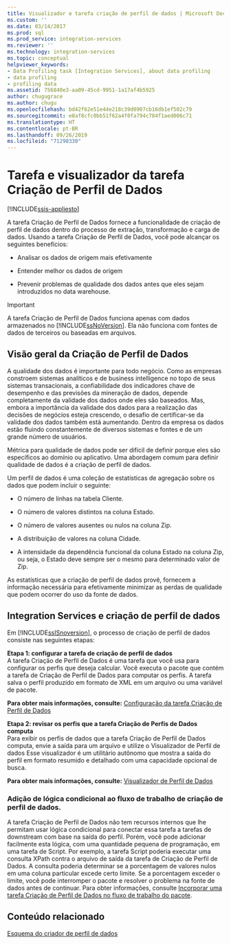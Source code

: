 ```yaml
---
title: Visualizador e tarefa criação de perfil de dados | Microsoft Docs
ms.custom: ''
ms.date: 03/14/2017
ms.prod: sql
ms.prod_service: integration-services
ms.reviewer: ''
ms.technology: integration-services
ms.topic: conceptual
helpviewer_keywords:
- Data Profiling task [Integration Services], about data profiling
- data profiling
- profiling data
ms.assetid: 756840e3-aa09-45cd-9951-1a17af4b5925
author: chugugrace
ms.author: chugu
ms.openlocfilehash: bd42f62e51e44e218c39d0907cb16db1ef502c79
ms.sourcegitcommit: e8af8cfc0bb51f62a4f0fa794c784f1aed006c71
ms.translationtype: HT
ms.contentlocale: pt-BR
ms.lasthandoff: 09/26/2019
ms.locfileid: "71298330"
---
```

# <a name="data-profiling-task-and-viewer"></a>Tarefa e visualizador da tarefa Criação de Perfil de Dados

[!INCLUDE[ssis-appliesto](../../includes/ssis-appliesto-ssvrpluslinux-asdb-asdw-xxx.md)]


  A tarefa Criação de Perfil de Dados fornece a funcionalidade de criação de perfil de dados dentro do processo de extração, transformação e carga de dados. Usando a tarefa Criação de Perfil de Dados, você pode alcançar os seguintes benefícios:  
  
-   Analisar os dados de origem mais efetivamente  
  
-   Entender melhor os dados de origem  
  
-   Prevenir problemas de qualidade dos dados antes que eles sejam introduzidos no data warehouse.  
  
> [!IMPORTANT]  
>  A tarefa Criação de Perfil de Dados funciona apenas com dados armazenados no [!INCLUDE[ssNoVersion](../../includes/ssnoversion-md.md)]. Ela não funciona com fontes de dados de terceiros ou baseadas em arquivos.  
  
## <a name="data-profiling-overview"></a>Visão geral da Criação de Perfil de Dados  
 A qualidade dos dados é importante para todo negócio. Como as empresas constroem sistemas analíticos e de business intelligence no topo de seus sistemas transacionais, a confiabilidade dos indicadores chave de desempenho e das previsões da mineração de dados, depende completamente da validade dos dados onde eles são baseados. Mas, embora a importância da validade dos dados para a realização das decisões de negócios esteja crescendo, o desafio de certificar-se da validade dos dados também está aumentando. Dentro da empresa os dados estão fluindo constantemente de diversos sistemas e fontes e de um grande número de usuários.  
  
 Métrica para qualidade de dados pode ser difícil de definir porque eles são específicos ao domínio ou aplicativo. Uma abordagem comum para definir qualidade de dados é a criação de perfil de dados.  
  
 Um perfil de dados é uma coleção de estatísticas de agregação sobre os dados que podem incluir o seguinte:  
  
-   O número de linhas na tabela Cliente.  
  
-   O número de valores distintos na coluna Estado.  
  
-   O número de valores ausentes ou nulos na coluna Zip.  
  
-   A distribuição de valores na coluna Cidade.  
  
-   A intensidade da dependência funcional da coluna Estado na coluna Zip, ou seja, o Estado deve sempre ser o mesmo para determinado valor de Zip.  
  
 As estatísticas que a criação de perfil de dados provê, fornecem a informação necessária para efetivamente minimizar as perdas de qualidade que podem ocorrer do uso da fonte de dados.  
  
## <a name="integration-services-and-data-profiling"></a>Integration Services e criação de perfil de dados  
 Em [!INCLUDE[ssISnoversion](../../includes/ssisnoversion-md.md)], o processo de criação de perfil de dados consiste nas seguintes etapas:  
  
 **Etapa 1: configurar a tarefa de criação de perfil de dados**  
 A tarefa Criação de Perfil de Dados é uma tarefa que você usa para configurar os perfis que deseja calcular. Você executa o pacote que contém a tarefa de Criação de Perfil de Dados para computar os perfis. A tarefa salva o perfil produzido em formato de XML em um arquivo ou uma variável de pacote.  
  
 **Para obter mais informações, consulte:** [Configuração da tarefa Criação de Perfil de Dados](../../integration-services/control-flow/setup-of-the-data-profiling-task.md)  
  
 **Etapa 2: revisar os perfis que a tarefa Criação de Perfis de Dados computa**  
 Para exibir os perfis de dados que a tarefa Criação de Perfil de Dados computa, envie a saída para um arquivo e utilize o Visualizador de Perfil de dados Esse visualizador é um utilitário autônomo que mostra a saída do perfil em formato resumido e detalhado com uma capacidade opcional de busca.  
  
 **Para obter mais informações, consulte:** [Visualizador de Perfil de Dados](../../integration-services/control-flow/data-profile-viewer.md)  
  
### <a name="addition-of-conditional-logic-to-the-data-profiling-workflow"></a>Adição de lógica condicional ao fluxo de trabalho de criação de perfil de dados.  
 A tarefa Criação de Perfil de Dados não tem recursos internos que lhe permitam usar lógica condicional para conectar essa tarefa a tarefas de downstream com base na saída do perfil. Porém, você pode adicionar facilmente esta lógica, com uma quantidade pequena de programação, em uma tarefa de Script. Por exemplo, a tarefa Script poderia executar uma consulta XPath contra o arquivo de saída da tarefa de Criação de Perfil de Dados. A consulta poderia determinar se a porcentagem de valores nulos em uma coluna particular excede certo limite. Se a porcentagem exceder o limite, você pode interromper o pacote e resolver o problema na fonte de dados antes de continuar. Para obter informações, consulte [Incorporar uma tarefa Criação de Perfil de Dados no fluxo de trabalho do pacote](../../integration-services/control-flow/incorporate-a-data-profiling-task-in-package-workflow.md).  
  
## <a name="related-content"></a>Conteúdo relacionado  
 [Esquema do criador de perfil de dados](https://go.microsoft.com/fwlink/?LinkId=251524)  
  
  
